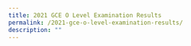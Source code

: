 ```yaml
---
title: 2021 GCE O Level Examination Results
permalink: /2021-gce-o-level-examination-results/
description: ""
---
```

